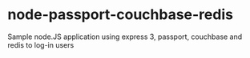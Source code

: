 node-passport-couchbase-redis
=============================

Sample node.JS application using express 3, passport, couchbase and redis to log-in users